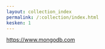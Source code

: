```yaml
---
layout: collection_index
permalink: /:collection/index.html
kesken: 1
---
```


<https://www.mongodb.com>
